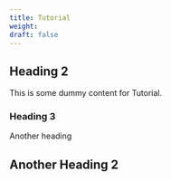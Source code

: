 ```yaml
---
title: Tutorial
weight: 
draft: false
---
```


## Heading 2

This is some dummy content for Tutorial.

### Heading 3

Another heading

## Another Heading 2

